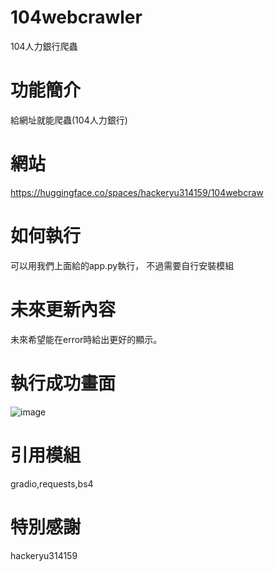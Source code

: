 # 104webcrawler
104人力銀行爬蟲
# 功能簡介
給網址就能爬蟲(104人力銀行)
# 網站
https://huggingface.co/spaces/hackeryu314159/104webcraw
# 如何執行
可以用我們上面給的app.py執行，
不過需要自行安裝模組
# 未來更新內容
未來希望能在error時給出更好的顯示。
# 執行成功畫面 
![image](https://github.com/user-attachments/assets/c203d635-0352-46d5-9793-62bb00b81469)

# 引用模組
gradio,requests,bs4
# 特別感謝
hackeryu314159
